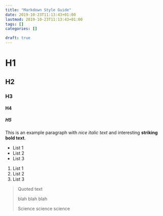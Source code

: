 ```yaml
---
title: "Markdown Style Guide"
date: 2019-10-23T11:13:43+01:00
lastmod: 2019-10-23T11:13:43+01:00
tags: []
categories: []

draft: true
---
```


# H1

## H2

### H3

#### H4

##### H5

This is an example paragraph with _nice italic text_ and interesting **striking
bold text**.

* List 1
* List 2
* List 3

1. List 1
2. List 2
3. List 3

> Quoted text
> 
> blah blah blah
> 
> Science science science